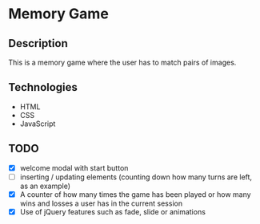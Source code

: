 # Memory Game

## Description

This is a memory game where the user has to match pairs of images.

## Technologies

- HTML
- CSS
- JavaScript

## TODO

- [x] welcome modal with start button
- [ ] inserting / updating elements (counting down how many turns are left, as an example)
- [x]
  A counter of how many times the game has been played or how many wins and losses a user has in the current session
- [x] Use of jQuery features such as fade, slide or animations
